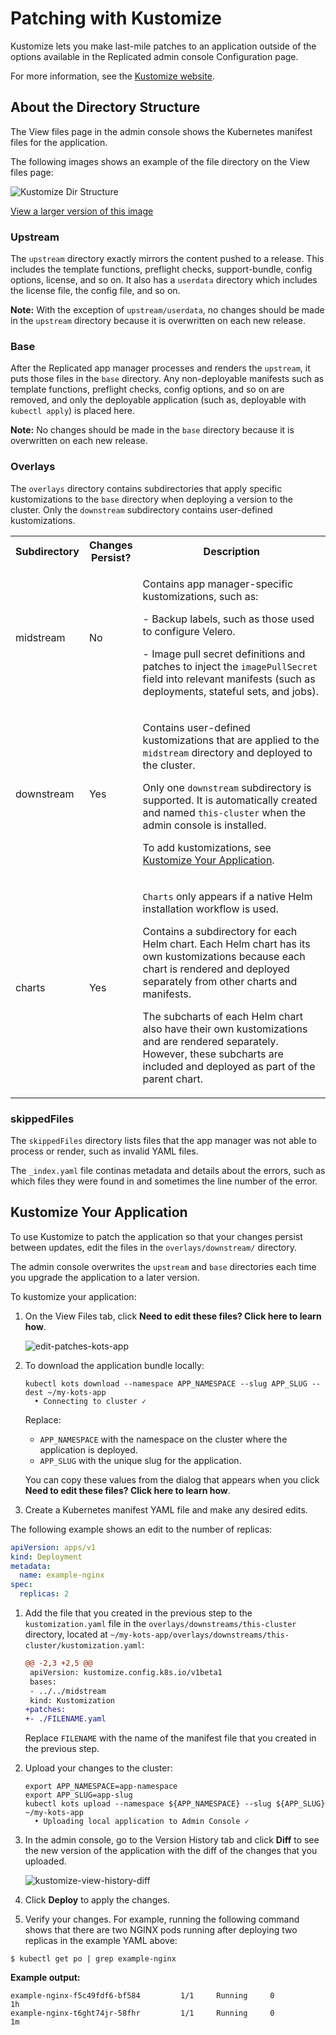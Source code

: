 # Patching with Kustomize

Kustomize lets you make last-mile patches to an application outside of the options available in the Replicated admin console Configuration page.

For more information, see the [Kustomize website](https://kustomize.io).

## About the Directory Structure

The View files page in the admin console shows the Kubernetes manifest files for the application.

The following images shows an example of the file directory on the View files page:

![Kustomize Dir Structure](/images/kustomize-dir-structure.png)

[View a larger version of this image](/images/kustomize-dir-structure.png)

### Upstream

The `upstream` directory exactly mirrors the content pushed to a release.
This includes the template functions, preflight checks, support-bundle, config options, license, and so on.
It also has a `userdata` directory which includes the license file, the config file, and so on.

**Note:** With the exception of `upstream/userdata`, no changes should be made in the `upstream` directory because it is overwritten on each new release.

### Base

After the Replicated app manager processes and renders the `upstream`, it puts those files in the `base` directory.
Any non-deployable manifests such as template functions, preflight checks, config options, and so on are removed, and only the deployable application (such as, deployable with `kubectl apply`) is placed here.

**Note:** No changes should be made in the `base` directory because it is overwritten on each new release.

### Overlays

The `overlays` directory contains subdirectories that apply specific kustomizations to the `base` directory when deploying a version to the cluster. Only the `downstream` subdirectory contains user-defined kustomizations.

<table>
  <tr>
    <th width="20%">Subdirectory</th>
    <th width="10%">Changes Persist?</th>
    <th width="70%">Description</th>
  </tr>
  <tr>
    <td>midstream</td>
    <td>No</td>
    <td><p>Contains app manager-specific kustomizations, such as:</p><p>- Backup labels, such as those used to configure Velero.</p><p>- Image pull secret definitions and patches to inject the <code>imagePullSecret</code> field into relevant manifests (such as deployments, stateful sets, and jobs).</p></td>
  </tr>
  <tr>
    <td>downstream</td>
    <td>Yes</td>
    <td><p>Contains user-defined kustomizations that are applied to the <code>midstream</code> directory and deployed to the cluster.</p><p>Only one <code>downstream</code> subdirectory is supported. It is automatically created and named <code>this-cluster</code> when the admin console is installed.</p><p>To add kustomizations, see <a href="#kustomize-your-application">Kustomize Your Application</a>.</p></td>
  </tr>
  <tr>
    <td>charts</td>
    <td>Yes</td>
    <td><p><code>Charts</code> only appears if a native Helm installation workflow is used.</p><p>Contains a subdirectory for each Helm chart. Each Helm chart has its own kustomizations because each chart is rendered and deployed separately from other charts and manifests.</p><p>The subcharts of each Helm chart also have their own kustomizations and are rendered separately. However, these subcharts are included and deployed as part of the parent chart.</p></td>
  </tr>
</table>

### skippedFiles

The `skippedFiles` directory lists files that the app manager was not able to process or render, such as invalid YAML files.

The `_index.yaml` file continas metadata and details about the errors, such as which files they were found in and sometimes the line number of the error.

## Kustomize Your Application

To use Kustomize to patch the application so that your changes persist between updates, edit the files in the `overlays/downstream/` directory.

The admin console overwrites the `upstream` and `base` directories each time you upgrade the application to a later version.

To kustomize your application:

1. On the View Files tab, click **Need to edit these files? Click here to learn how**.

   ![edit-patches-kots-app](/images/edit-patches-kots-app.png)

1. To download the application bundle locally:

   ```shell
   kubectl kots download --namespace APP_NAMESPACE --slug APP_SLUG --dest ~/my-kots-app
     • Connecting to cluster ✓
   ```
   Replace:
   * `APP_NAMESPACE` with the namespace on the cluster where the application is deployed.
   * `APP_SLUG` with the unique slug for the application.

   You can copy these values from the dialog that appears when you click **Need to edit these files? Click here to learn how**.

1. Create a Kubernetes manifest YAML file and make any desired edits.

  The following example shows an edit to the number of replicas:

   ```yaml
   apiVersion: apps/v1
   kind: Deployment
   metadata:
     name: example-nginx
   spec:
     replicas: 2
   ```

1. Add the file that you created in the previous step to the `kustomization.yaml` file in the `overlays/downstreams/this-cluster` directory, located at `~/my-kots-app/overlays/downstreams/this-cluster/kustomization.yaml`:

   ```diff
   @@ -2,3 +2,5 @@
    apiVersion: kustomize.config.k8s.io/v1beta1
    bases:
    - ../../midstream
    kind: Kustomization
   +patches:
   +- ./FILENAME.yaml
   ```
   Replace `FILENAME` with the name of the manifest file that you created in the previous step.

1. Upload your changes to the cluster:

   ```shell
   export APP_NAMESPACE=app-namespace
   export APP_SLUG=app-slug
   kubectl kots upload --namespace ${APP_NAMESPACE} --slug ${APP_SLUG} ~/my-kots-app
     • Uploading local application to Admin Console ✓
   ```

1. In the admin console, go to the Version History tab and click **Diff** to see the new version of the application with the diff of the changes that you uploaded.

   ![kustomize-view-history-diff](/images/kustomize-view-history-diff.png)

1. Click **Deploy** to apply the changes.

1. Verify your changes. For example, running the following command shows that there are two NGINX pods running after deploying two replicas in the example YAML above:

  ```shell
  $ kubectl get po | grep example-nginx
  ```
  **Example output:**

  ```shell
  example-nginx-f5c49fdf6-bf584         1/1     Running     0          1h
  example-nginx-t6ght74jr-58fhr         1/1     Running     0          1m
  ```
